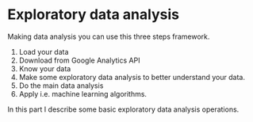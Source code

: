 # Exploratory data analysis

Making data analysis you can use this three steps framework.

1. Load your data 
  2. Download from Google Analytics API
2. Know your data
  3. Make some exploratory data analysis to better understand your data.
4. Do the main data analysis
  5. Apply i.e. machine learning algorithms.

In this part I describe some basic exploratory data analysis operations.